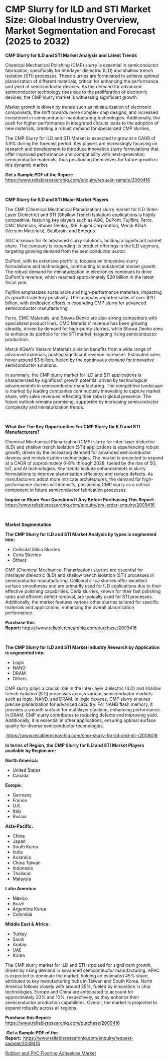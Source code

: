<p><h1>CMP Slurry for ILD and STI Market Size: Global Industry Overview, Market Segmentation and Forecast (2025 to 2032)</h1></p><p><strong>CMP Slurry for ILD and STI Market Analysis and Latest Trends</strong></p>
<p><p>Chemical Mechanical Polishing (CMP) slurry is essential in semiconductor fabrication, specifically for interlayer dielectric (ILD) and shallow trench isolation (STI) processes. These slurries are formulated to achieve optimal planarization of different materials, critical for enhancing the performance and yield of semiconductor devices. As the demand for advanced semiconductor technology rises due to the proliferation of electronic devices, the CMP slurry market is witnessing significant growth. </p><p>Market growth is driven by trends such as miniaturization of electronic components, the shift towards more complex chip designs, and increased investment in semiconductor manufacturing technologies. Additionally, the push for higher performance in integrated circuits leads to the adoption of new materials, creating a robust demand for specialized CMP slurries. </p><p>The CMP Slurry for ILD and STI Market is expected to grow at a CAGR of 5.9% during the forecast period. Key players are increasingly focusing on research and development to introduce innovative slurry formulations that offer improved performance and compatibility with next-generation semiconductor materials, thus positioning themselves for future growth in this dynamic market.</p></p>
<p><strong>Get a Sample PDF of the Report:&nbsp;</strong> <a href="https://www.reliableresearchiq.com/enquiry/request-sample/2009416?utm_campaign=2257&utm_medium=2&utm_source=Github&utm_content=ia&utm_term=05022025&utm_id=cmp-slurry-for-ild-and-sti">https://www.reliableresearchiq.com/enquiry/request-sample/2009416</a></p>
<p>&nbsp;</p>
<p><strong>CMP Slurry for ILD and STI Major Market Players</strong></p>
<p><p>The CMP (Chemical Mechanical Planarization) slurry market for ILD (Inter-Layer Dielectric) and STI (Shallow Trench Isolation) applications is highly competitive, featuring key players such as AGC, DuPont, Fujifilm, Ferro, CMC Materials, Showa Denko, JSR, Fujimi Corporation, Merck KGaA (Versum Materials), Soulbrain, and Entegris.</p><p>AGC is known for its advanced slurry solutions, holding a significant market share. The company is expanding its product offerings in the ILD segment, targeting growing demand from the semiconductor sector.</p><p>DuPont, with its extensive portfolio, focuses on innovative slurry formulations and technologies, contributing to substantial market growth. The robust demand for miniaturization in electronics continues to drive DuPont's revenue, which reached approximately $20 billion in the latest fiscal year.</p><p>Fujifilm emphasizes sustainable and high-performance materials, impacting its growth trajectory positively. The company reported sales of over $20 billion, with dedicated efforts in expanding CMP slurry for advanced semiconductor manufacturing.</p><p>Ferro, CMC Materials, and Showa Denko are also strong competitors with specialized product lines. CMC Materials' revenue has been growing steadily, driven by demand for high-purity slurries, while Showa Denko aims to enhance its portfolio for the STI market, targeting rising semiconductor production.</p><p>Merck KGaA's Versum Materials division benefits from a wide range of advanced materials, posting significant revenue increases. Estimated sales hover around $3 billion, fueled by the continuous demand for innovative semiconductor solutions.</p><p>In summary, the CMP slurry market for ILD and STI applications is characterized by significant growth potential driven by technological advancements in semiconductor manufacturing. The competitive landscape is marked by leading companies continuously innovating to capture market share, with sales revenues reflecting their robust global presence. The future outlook remains promising, supported by increasing semiconductor complexity and miniaturization trends.</p></p>
<p>&nbsp;</p>
<p><strong>What Are The Key Opportunities For CMP Slurry for ILD and STI Manufacturers?</strong></p>
<p><p>Chemical Mechanical Planarization (CMP) slurry for inter-layer dielectric (ILD) and shallow trench isolation (STI) applications is experiencing robust growth, driven by the increasing demand for advanced semiconductor devices and miniaturization technologies. The market is projected to expand at a CAGR of approximately 6-8% through 2028, fueled by the rise of 5G, IoT, and AI technologies. Key trends include enhancements in slurry formulations to improve planarization efficiency and reduce defects. As manufacturers adopt more intricate architectures, the demand for high-performance slurries will intensify, positioning CMP slurry as a critical component in future semiconductor fabrication processes.</p></p>
<p><strong>Inquire or Share Your Questions If Any Before Purchasing This Report:</strong> <a href="https://www.reliableresearchiq.com/enquiry/pre-order-enquiry/2009416?utm_campaign=2257&utm_medium=2&utm_source=Github&utm_content=ia&utm_term=05022025&utm_id=cmp-slurry-for-ild-and-sti">https://www.reliableresearchiq.com/enquiry/pre-order-enquiry/2009416</a></p>
<p>&nbsp;</p>
<p><strong>Market Segmentation</strong></p>
<p><strong>The CMP Slurry for ILD and STI Market Analysis by types is segmented into:</strong></p>
<p><ul><li>Colloidal Silica Slurries</li><li>Ceria Slurries</li><li>Others</li></ul></p>
<p><p>CMP (Chemical Mechanical Planarization) slurries are essential for interlayer dielectric (ILD) and shallow trench isolation (STI) processes in semiconductor manufacturing. Colloidal silica slurries offer excellent surface smoothness and are primarily used for ILD applications due to their effective polishing capabilities. Ceria slurries, known for their fast polishing rates and efficient defect removal, are typically used for STI processes. Additionally, the market features various other slurries tailored for specific materials and applications, enhancing the overall planarization performance.</p></p>
<p><strong>Purchase this Report:&nbsp;</strong><a href="https://www.reliableresearchiq.com/purchase/2009416?utm_campaign=2257&utm_medium=2&utm_source=Github&utm_content=ia&utm_term=05022025&utm_id=cmp-slurry-for-ild-and-sti">https://www.reliableresearchiq.com/purchase/2009416</a></p>
<p>&nbsp;</p>
<p><strong>The CMP Slurry for ILD and STI Market Industry Research by Application is segmented into:</strong></p>
<p><ul><li>Logic</li><li>NAND</li><li>DRAM</li><li>Others</li></ul></p>
<p><p>CMP slurry plays a crucial role in the inter-layer dielectric (ILD) and shallow trench isolation (STI) processes across various semiconductor markets such as logic, NAND, and DRAM. In logic devices, CMP slurry ensures precise planarization for advanced circuitry. For NAND flash memory, it provides a smooth surface for multilayer stacking, enhancing performance. In DRAM, CMP slurry contributes to reducing defects and improving yield. Additionally, it is essential in other applications, ensuring optimal surface quality for diverse semiconductor technologies.</p></p>
<p><a href="https://www.reliableresearchiq.com/cmp-slurry-for-ild-and-sti-r2009416?utm_campaign=2257&utm_medium=2&utm_source=Github&utm_content=ia&utm_term=05022025&utm_id=cmp-slurry-for-ild-and-sti">&nbsp;https://www.reliableresearchiq.com/cmp-slurry-for-ild-and-sti-r2009416</a></p>
<p><strong>In terms of Region, the CMP Slurry for ILD and STI Market Players available by Region are:</strong></p>
<p>
    <p> <strong> North America: </strong>
        <ul>
            <li>United States</li>
            <li>Canada</li>
        </ul>
        </p> 
    <p> <strong> Europe: </strong>
        <ul>
            <li>Germany</li>
            <li>France</li>
            <li>U.K.</li>
            <li>Italy</li>
            <li>Russia</li>
        </ul>
        </p> 
    <p> <strong> Asia-Pacific: </strong>
        <ul>
            <li>China</li>
            <li>Japan</li>
            <li>South Korea</li>
            <li>India</li>
            <li>Australia</li>
            <li>China Taiwan</li>
            <li>Indonesia</li>
            <li>Thailand</li>
            <li>Malaysia</li>
        </ul>
        </p> 
    <p> <strong> Latin America: </strong>
        <ul>
            <li>Mexico</li>
            <li>Brazil</li>
            <li>Argentina Korea</li>
            <li>Colombia</li>
        </ul>
        </p> 
    <p> <strong> Middle East & Africa: </strong>
        <ul>
            <li>Turkey</li>
            <li>Saudi</li>
            <li>Arabia</li>
            <li>UAE</li>
            <li>Korea</li>
        </ul>
    </p>
    </p>
<p><p>The CMP slurry market for ILD and STI is poised for significant growth, driven by rising demand in advanced semiconductor manufacturing. APAC is expected to dominate the market, holding an estimated 45% share, attributed to key manufacturing hubs in Taiwan and South Korea. North America follows closely with around 25%, fueled by innovation in chip technologies. Europe and China are anticipated to account for approximately 20% and 10%, respectively, as they enhance their semiconductor production capabilities. Overall, the market is projected to expand robustly across all regions.</p></p>
<p><strong>Purchase this Report: </strong><a href="https://www.reliableresearchiq.com/purchase/2009416?utm_campaign=2257&utm_medium=2&utm_source=Github&utm_content=ia&utm_term=05022025&utm_id=cmp-slurry-for-ild-and-sti">https://www.reliableresearchiq.com/purchase/2009416</a></p>
<p>&nbsp;<strong>Get a Sample PDF of the Report:&nbsp;&nbsp;</strong><a href="https://www.reliableresearchiq.com/enquiry/request-sample/2009416?utm_campaign=2257&utm_medium=2&utm_source=Github&utm_content=ia&utm_term=05022025&utm_id=cmp-slurry-for-ild-and-sti">https://www.reliableresearchiq.com/enquiry/request-sample/2009416</a></p>
<p><strong></strong></p>
<p><p><a href="https://github.com/hillsmyung726/Market-Research-Report-List-1/blob/main/rubber-and-pvc-flooring-adhesives-market.md?utm_campaign=2257&utm_medium=2&utm_source=Github&utm_content=ia&utm_term=05022025&utm_id=cmp-slurry-for-ild-and-sti">Rubber and PVC Flooring Adhesives Market</a></p></p>